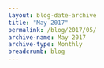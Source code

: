 ```yaml
---
layout: blog-date-archive
title: "May 2017"
permalink: /blog/2017/05/
archive-name: May 2017
archive-type: Monthly
breadcrumb: blog
---
```

